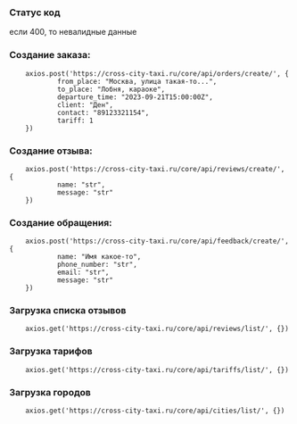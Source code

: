 ### Статус код
если 400, то невалидные данные


### Создание заказа: 
        axios.post('https://cross-city-taxi.ru/core/api/orders/create/', {  
                from_place: "Москва, улица такая-то...",  
                to_place: "Лобня, караоке",  
                departure_time: "2023-09-21T15:00:00Z",  
                client: "Ден",  
                contact: "89123321154",  
                tariff: 1
        })
### Создание отзыва: 
        axios.post('https://cross-city-taxi.ru/core/api/reviews/create/', {  
                name: "str",
                message: "str"
        })
### Создание обращения: 
        axios.post('https://cross-city-taxi.ru/core/api/feedback/create/', {  
                name: "Имя какое-то",
                phone_number: "str",
                email: "str",
                message: "str" 
        })
### Загрузка списка отзывов 
        axios.get('https://cross-city-taxi.ru/core/api/reviews/list/', {})
### Загрузка тарифов 
        axios.get('https://cross-city-taxi.ru/core/api/tariffs/list/', {})
### Загрузка городов 
        axios.get('https://cross-city-taxi.ru/core/api/cities/list/', {})


